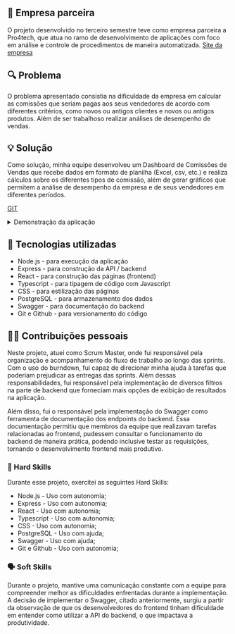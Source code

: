 ## 🏢 Empresa parceira
O projeto desenvolvido no terceiro semestre teve como empresa parceira a Pro4tech, que atua no ramo de desenvolvimento de aplicações com foco em análise e controle de procedimentos de maneira automatizada. [Site da empresa](https://pro4tech.com.br)

## 🔍 Problema
O problema apresentado consistia na dificuldade da empresa em calcular as comissões que seriam pagas aos seus vendedores de acordo com diferentes critérios, como novos ou antigos clientes e novos ou antigos produtos. Além de ser trabalhoso realizar análises de desempenho de vendas.

## 💡 Solução
Como solução, minha equipe desenvolveu um Dashboard de Comissões de Vendas que recebe dados em formato de planilha (Excel, csv, etc.) e realiza cálculos sobre os diferentes tipos de comissão, além de gerar gráficos que permitem a análise de desempenho da empresa e de seus vendedores em diferentes períodos.

[GIT](https://github.com/C0demain/sales-dash)

<details>
  <summary>Demonstração da aplicação</summary>
  <p>Clique na imagem para ver o vídeo</p>
  <a href="https://drive.google.com/file/d/1b94GKsdwIGHcJ9YA6HmEVndtrlcW9O25/view?usp=sharing" target="_blank">
  <img src="../docs/images/API-3_thumb.png" alt="Assista ao vídeo" />
</a>

</details>

## 🧰 Tecnologias utilizadas
- Node.js - para execução da aplicação
- Express - para construção da API / backend
- React - para construção das páginas (frontend)
- Typescript - para tipagem de código com Javascript
- CSS - para estilização das páginas
- PostgreSQL - para armazenamento dos dados
- Swagger - para documentação do backend
- Git e Github - para versionamento do código

## 🧑‍💻 Contribuições pessoais
Neste projeto, atuei como Scrum Master, onde fui responsável pela organização e acompanhamento do fluxo de trabalho ao longo das sprints. Com o uso do burndown, fui capaz de direcionar minha ajuda à tarefas que poderiam prejudicar as entregas das sprints. Além dessas responsabilidades, fui responsável pela implementação de diversos filtros na parte de backend que forneciam mais opções de exibição de resultados na aplicação.

Além disso, fui o responsável pela implementação do Swagger como ferramenta de documentação dos endpoints do backend. Essa documentação permitiu que membros da equipe que realizavam tarefas relacionadas ao frontend, pudessem consultar o funcionamento do backend de maneira prática, podendo inclusive testar as requisições, tornando o desenvolvimento frontend mais produtivo.


### 🔧 Hard Skills
Durante esse projeto, exercitei as seguintes Hard Skills:
- Node.js - Uso com autonomia;
- Express - Uso com autonomia;
- React - Uso com autonomia;
- Typescript - Uso com autonomia;
- CSS - Uso com autonomia;
- PostgreSQL - Uso com ajuda;
- Swagger - Uso com ajuda;
- Git e Github - Uso com autonomia;

### 🗣️ Soft Skills
Durante o projeto, mantive uma comunicação constante com a equipe para compreender melhor as dificuldades enfrentadas durante a implementação. A decisão de implementar o Swagger, citado anteriormente, surgiu a partir da observação de que os desenvolvedores do frontend tinham dificuldade em entender como utilizar a API do backend, o que impactava a produtividade.
